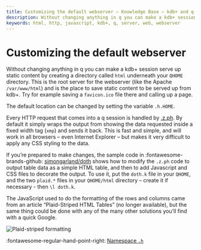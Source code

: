 ```yaml
---
title: Customizing the default webserver – Knowledge Base – kdb+ and q documentation
description: Without changing anything in q you can make a kdb+ session serve up static content by creating a directory called html underneath your QHOME directory. This is the root server for the webserver (like the Apache /var/www/html) and is the place to save static content to be served up from kdb+. Try for example saving a favicon.ico file there and calling up a page.
keywords: html, http, javascript, kdb+, q, server, web, webserver
---
```

# Customizing the default webserver




Without changing anything in q you can make a kdb+ session serve up static content by creating a directory called `html` underneath your `QHOME` directory. This is the root server for the webserver (like the Apache `/var/www/html`) and is the place to save static content to be served up from kdb+. Try for example saving a `favicon.ico` file there and calling up a page.

The default location can be changed by setting the variable `.h.HOME`.

Every HTTP request that comes into a q session is handled by [.z.ph](../ref/dotz.md#zph-http-get "HTTP get"). By default it simply wraps the output from showing the data requested inside a fixed width tag (`xmp`) and sends it back. This is fast and simple, and will work in all browsers – even Internet Explorer – but makes it very difficult to apply any CSS styling to the data.

If you’re prepared to make changes, the sample code in 
:fontawesome-brands-github: 
[simongarland/doth](https://github.com/simongarland/doth) shows how to modify the `.z.ph` code to output table data as a simple HTML table, and then to add Javascript and CSS files to decorate the output. To use it, put the `doth.k` file in your `QHOME`, and the two `plaid.*` files in your `QHOME/html` directory – create it if necessary - then `\l doth.k`.

The JavaScript used to do the formatting of the rows and columns came from an article “Plaid-Striped HTML Tables” (no longer available), but the same thing could be done with any of the many other solutions you’ll find with a quick Google.

![Plaid-striped formatting](../img/plaid.png "Plaid-striped formatting")

:fontawesome-regular-hand-point-right: 
[Namespace `.h`](../ref/doth.md)